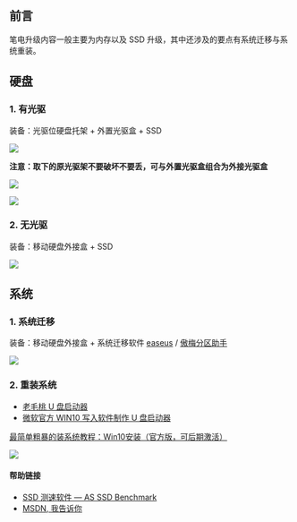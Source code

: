 ## 前言

笔电升级内容一般主要为内存以及 SSD 升级，其中还涉及的要点有系统迁移与系统重装。

## 硬盘

### 1\. 有光驱

装备：光驱位硬盘托架 + 外置光驱盒 + SSD

[![](https://camo.githubusercontent.com/e2c023ae39d49a64aa38b30b6f79523c8fcf3c64/68747470733a2f2f7777772e6f7269636f2e636f6d2e636e2f75706c6f6164732f70726f647563742f4c31323753532f4c31323753532d322e6a7067)](https://camo.githubusercontent.com/e2c023ae39d49a64aa38b30b6f79523c8fcf3c64/68747470733a2f2f7777772e6f7269636f2e636f6d2e636e2f75706c6f6164732f70726f647563742f4c31323753532f4c31323753532d322e6a7067)

**注意：取下的原光驱架不要破坏不要丢，可与外置光驱盒组合为外接光驱盒**

[![](https://camo.githubusercontent.com/60cd55967e8aba3063d2ce8d92b1de3351454e2e/68747470733a2f2f646f776e6c6f61642e6c656e6f766f2e636f6d2f6b6d2f6d656469612f696d616765732f50443130303137332f66396361363464626130346534316534383931636661386566646430346130322e6a7067)](https://camo.githubusercontent.com/60cd55967e8aba3063d2ce8d92b1de3351454e2e/68747470733a2f2f646f776e6c6f61642e6c656e6f766f2e636f6d2f6b6d2f6d656469612f696d616765732f50443130303137332f66396361363464626130346534316534383931636661386566646430346130322e6a7067)

[![](https://camo.githubusercontent.com/3e7538e3503e89f897ca1f94ac121cf3ebf5541a/68747470733a2f2f646f776e6c6f61642e6c656e6f766f2e636f6d2f6b6d2f6d656469612f696d616765732f50443130303137332f33383831393435333866633834623133613632306233363266616261623631352e6a7067)](https://camo.githubusercontent.com/3e7538e3503e89f897ca1f94ac121cf3ebf5541a/68747470733a2f2f646f776e6c6f61642e6c656e6f766f2e636f6d2f6b6d2f6d656469612f696d616765732f50443130303137332f33383831393435333866633834623133613632306233363266616261623631352e6a7067)

### 2\. 无光驱

装备：移动硬盘外接盒 + SSD

[![](https://camo.githubusercontent.com/0e14a86cbc177a708faa118bcfc835765d5422e1/68747470733a2f2f7777772e61646174612e636f6d2f75706c6f61642f50726f64756374496d6167652f3533372f696d616765732f70695f666561747572655f696d6167655f322e676966)](https://camo.githubusercontent.com/0e14a86cbc177a708faa118bcfc835765d5422e1/68747470733a2f2f7777772e61646174612e636f6d2f75706c6f61642f50726f64756374496d6167652f3533372f696d616765732f70695f666561747572655f696d6167655f322e676966)

## 系统

### 1\. 系统迁移

装备：移动硬盘外接盒 + 系统迁移软件 [easeus](http://cn.easeus.com/download/free-software.html) / [傲梅分区助手](https://www.disktool.cn/)

[![](https://camo.githubusercontent.com/3ca6b4a54f642f7edb6d99d84e1f51b153092e00/68747470733a2f2f7777772e6469736b746f6f6c2e636e2f6a69616f6368656e672f696d616765732f6d6967726174652d73797374656d2f696d6167653030312e706e67)](https://camo.githubusercontent.com/3ca6b4a54f642f7edb6d99d84e1f51b153092e00/68747470733a2f2f7777772e6469736b746f6f6c2e636e2f6a69616f6368656e672f696d616765732f6d6967726174652d73797374656d2f696d6167653030312e706e67)

### 2\. 重装系统

-   [老毛桃 U 盘启动器](http://www.laomaotao.org/)
-   [微软官方 WIN10 写入软件制作 U 盘启动器](https://www.microsoft.com/zh-cn/software-download/windows10)

[最简单粗暴的装系统教程：Win10安装（官方版，可后期激活）](https://zhuanlan.zhihu.com/p/93127323)

[![](https://camo.githubusercontent.com/191c5dfc4f4e9774faffa196298658e07d87c73c/68747470733a2f2f632e732d6d6963726f736f66742e636f6d2f7a682d636e2f434d53496d616765732f77696e646f777331302d6c6170746f702e706e673f76657273696f6e3d34393434346139622d633863372d633562642d396631372d313863316263633363653239)](https://camo.githubusercontent.com/191c5dfc4f4e9774faffa196298658e07d87c73c/68747470733a2f2f632e732d6d6963726f736f66742e636f6d2f7a682d636e2f434d53496d616765732f77696e646f777331302d6c6170746f702e706e673f76657273696f6e3d34393434346139622d633863372d633562642d396631372d313863316263633363653239)

#### 帮助链接

-   [SSD 测速软件 — AS SSD Benchmark](https://www.guru3d.com/files-details/as-ssd-benchmark.html)
-   [MSDN, 我告诉你](http://msdn.itellyou.cn/)